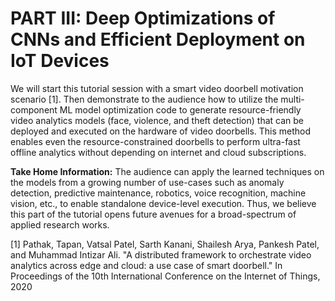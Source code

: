# PART III: Deep Optimizations of CNNs and Efficient Deployment on IoT Devices

We will start this tutorial session with a smart video doorbell motivation scenario [1]. Then demonstrate to the audience how to utilize the multi-component ML model optimization code to generate resource-friendly video analytics models (face, violence, and theft detection) that can be deployed and executed on the hardware of video doorbells. This method enables even the resource-constrained doorbells to perform ultra-fast offline analytics without depending on internet and cloud subscriptions.

**Take Home Information:** The audience can apply the learned techniques on the models from a growing number of use-cases such as anomaly detection, predictive maintenance, robotics, voice recognition, machine vision, etc., to enable standalone device-level execution. Thus, we believe this part of the tutorial opens future avenues for a broad-spectrum of applied research works.

[1] Pathak, Tapan, Vatsal Patel, Sarth Kanani, Shailesh Arya, Pankesh Patel, and Muhammad Intizar Ali. "A distributed framework to orchestrate video analytics across edge and cloud: a use case of smart doorbell." In Proceedings of the 10th International Conference on the Internet of Things, 2020